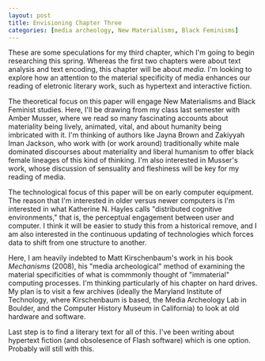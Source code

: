 ```yaml
---
layout: post
title: Envisioning Chapter Three
categories: [media archeology, New Materialisms, Black Feminisms]
---
```


These are some speculations for my third chapter, which I'm going to
begin researching this spring. Whereas the first two chapters were
about text analysis and text encoding, this chapter will be about
*media*. I'm looking to explore how an attention to the material
specificity of media enhances our reading of eletronic literary work,
such as hypertext and interactive fiction.

The theoretical focus on this paper will engage New Materialisms and
Black Feminist studies. Here, I'll be drawing from my class last
semester with Amber Musser, where we read so many fascinating accounts
about materiality being lively, animated, vital, and about humanity
being imbricated with it. I'm thinking of authors like Jayna Brown and
Zakiyyah Iman Jackson, who work with (or work around) traditionally
white male dominated discourses about materiality and liberal humanism
to offer black female lineages of this kind of thinking. I'm also
interested in Musser's work, whose discussion of sensuality and
fleshiness will be key for my reading of media.

The technological focus of this paper will be on early computer
equipment. The reason that I'm interested in older versus newer
computers is I'm interested in what Katherine N. Hayles calls
"distributed cognitive environments," that is, the perceptual
engagement between user and computer. I think it will be easier to
study this from a historical remove, and I am also interested in the
continuous updating of technologies which forces data to shift from
one structure to another.

Here, I am heavily indebted to Matt Kirschenbaum's work in his book
*Mechanisms* (2008), his "media archeological" method of examining the
material specificities of what is commmonly thought of "immaterial"
computing processes. I'm thinking particularly of his chapter on hard
drives. My plan is to visit a few archives (ideally the Maryland
Institute of Technology, where Kirschenbaum is based, the Media
Archeology Lab in Boulder, and the Computer History Museum in
California) to look at old hardware and software.

Last step is to find a literary text for all of this. I've been
writing about hypertext fiction (and obsolesence of Flash software)
which is one option. Probably will still with this. 
